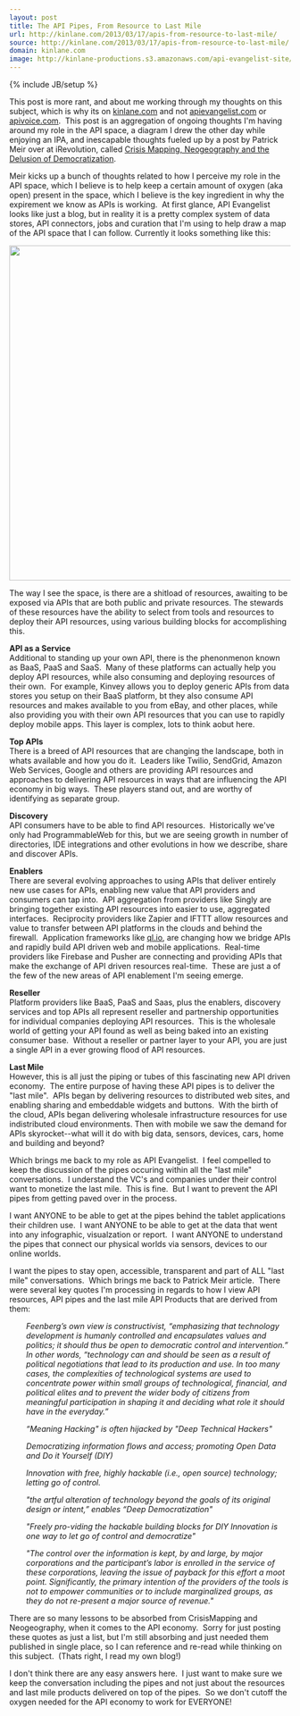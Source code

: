 ```yaml
---
layout: post
title: The API Pipes, From Resource to Last Mile
url: http://kinlane.com/2013/03/17/apis-from-resource-to-last-mile/
source: http://kinlane.com/2013/03/17/apis-from-resource-to-last-mile/
domain: kinlane.com
image: http://kinlane-productions.s3.amazonaws.com/api-evangelist-site/blog/apis-resource-to-last-mile.png
---
```

{% include JB/setup %}<p><p>This post is more rant, and about me working through my thoughts on this subject, which is why its on <a href="/admin/blog/kinlane.com">kinlane.com</a> and not <a href="http://apievangelist.com">apievangelist.com</a> or <a href="http://apivoice.com">apivoice.com</a>. &nbsp;This post is an aggregation of ongoing thoughts I'm having around my role in the API space, a diagram I drew the other day while enjoying an IPA, and inescapable thoughts fueled up by a post by&nbsp;Patrick Meir over at iRevolution, called <a href="http://irevolution.net/2013/03/17/neogeography-and-democratization/">Crisis Mapping, Neogeography and the Delusion of Democratization</a>. &nbsp;</p>
<p>Meir kicks up a bunch of thoughts related to how I perceive my role in the API space, which I believe is to help keep a certain amount of oxygen (aka open) present in the space, which I believe is the key ingredient in why the expirement we know as APIs is working. &nbsp;At first glance, API Evangelist looks like just a blog, but in reality it is a pretty complex system of data stores, API connectors, jobs and curation that I'm using to help draw a map of the API space that I can follow. Currently it looks something like this:</p>
<p><a href="https://s3.amazonaws.com/kinlane-productions/api-evangelist/apis-resource-to-last-mile.png" target="_blank"><img style="display: block; margin-left: auto; margin-right: auto;" src="https://s3.amazonaws.com/kinlane-productions/api-evangelist/apis-resource-to-last-mile.png" alt="" width="600" /></a></p>
<p>The way I see the space, is there are a shitload of resources, awaiting to be exposed via APIs that are both public and private resources. The stewards of these resources have the ability to select from tools and resources to deploy their API resources, using various building blocks for accomplishing this.</p>
<p><strong>API as a Service</strong><br />Additional to standing up your own API, there is the phenonmenon known as BaaS, PaaS and SaaS. &nbsp;Many of these platforms can actually help you deploy API resources, while also consuming and deploying resources of their own. &nbsp;For example, Kinvey allows you to deploy generic APIs from data stores you setup on their BaaS platform, bt they also consume API resources and makes available to you from eBay, and other places, while also providing you with their own API resources that you can use to rapidly deploy mobile apps. This layer is complex, lots to think aobut here.</p>
<p><strong>Top APIs</strong><br />There is a breed of API resources that are changing the landscape, both in whats available and how you do it. &nbsp;Leaders like Twilio, SendGrid, Amazon Web Services, Google and others are providing API resources and approaches to delivering API resources in ways that are influencing the API economy in big ways. &nbsp;These players stand out, and are worthy of identifying as separate group.</p>
<p><strong>Discovery</strong><br />API consumers have to be able to find API resources. &nbsp;Historically we've only had ProgrammableWeb for this, but we are seeing growth in number of directories, IDE integrations and other evolutions in how we describe, share and discover APIs. &nbsp;</p>
<p><strong>Enablers</strong><br />There are several evolving approaches to using APIs that deliver entirely new use cases for APIs, enabling new value that API providers and consumers can tap into. &nbsp;API aggregation from providers like Singly are bringing together existing API resources into easier to use, aggregated interfaces. &nbsp;Reciprocity providers like Zapier and IFTTT allow resources and value to transfer between API platforms in the clouds and behind the firewall. &nbsp;Application frameworks like <a href="http://ql.io/">ql.io</a>, are changing how we bridge APIs and rapidly build API driven web and mobile applications. &nbsp;Real-time providers like Firebase and Pusher are connecting and providing APIs that make the exchange of API driven resources real-time. &nbsp;These are just a of the few of the new areas of API enablement I'm seeing emerge.</p>
<p><strong>Reseller</strong><br />Platform providers like BaaS, PaaS and Saas, plus the enablers, discovery services and top APIs all represent reseller and partnership opportunities for individual companies deploying API resources. &nbsp;This is the wholesale world of getting your API found as well as being baked into an existing consumer base. &nbsp;Without a reseller or partner layer to your API, you are just a single API in a ever growing flood of API resources.</p>
<p><strong>Last Mile</strong><br />However, this is all just the piping or tubes of this fascinating new API driven economy. &nbsp;The entire purpose of having these API pipes is to deliver the "last mile". &nbsp;APIs began by delivering resources to distributed web sites, and enabling sharing and embeddable widgets and buttons. &nbsp;With the birth of the cloud, APIs began delivering wholesale infrastructure resources for use indistributed cloud environments. Then with mobile we saw the demand for APIs skyrocket--what will it do with big data, sensors, devices, cars, home and building and beyond?&nbsp;</p>
<p>Which brings me back to my role as API Evangelist. &nbsp;I feel compelled to keep the discussion of the pipes occuring within all the "last mile" conversations. &nbsp;I understand the VC's and companies under their control want to monetize the last mile. &nbsp;This is fine. &nbsp;But I want to prevent the API pipes from getting paved over in the process. &nbsp;</p>
<p>I want ANYONE to be able to get at the pipes behind the tablet applications their children use. &nbsp;I want ANYONE to be able to get at the data that went into any infographic, visualzation or report. &nbsp;I want ANYONE to understand the pipes that connect our physical worlds via sensors, devices to our online worlds. &nbsp;</p>
<p>I want the pipes to stay open, accessible, transparent and part of ALL "last mile" conversations. &nbsp;Which brings me back to&nbsp;Patrick Meir article. &nbsp;There were several key quotes I'm processing in regards to how I view API resources, API pipes and the last mile API Products that are derived from them:</p>
<p style="padding-left: 30px;"><em>Feenberg&rsquo;s own view is constructivist, &ldquo;emphasizing that technology development is humanly controlled and encapsulates values and politics; it should thus be open to democratic control and intervention.&rdquo; In other words, &ldquo;technology can and should be seen as a result of political negotiations that lead to its production and use. In too many cases, the complexities of technological systems are used to concentrate power within small groups of technological, financial, and political elites and to prevent the wider body of citizens from meaningful participation in shaping it and deciding what role it should have in the everyday.&rdquo;</em></p>
<p style="padding-left: 30px;"><em>&ldquo;Meaning Hacking" is often hijacked by "Deep Technical Hackers"</em></p>
<p style="padding-left: 30px;"><em>Democratizing information flows and access; promoting Open Data and Do it Yourself (DIY) </em></p>
<p style="padding-left: 30px;"><em>Innovation with free, highly hackable (i.e., open source) technology; letting go of control.</em></p>
<p style="padding-left: 30px;"><em>"the artful alteration of technology beyond the goals of its original design or intent,&rdquo; enables &ldquo;Deep Democratization"</em></p>
<p style="padding-left: 30px;"><em>"Freely pro-viding the hackable building blocks for DIY Innovation is one way to let go of control and democratize"</em></p>
<p style="padding-left: 30px;"><em>"The control over the information is kept, by and large, by major corporations and the participant&rsquo;s labor is enrolled in the service of these corporations, leaving the issue of payback for this effort a moot point. Significantly, the primary intention of the providers of the tools is not to empower communities or to include marginalized groups, as they do not re-present a major source of revenue."</em></p>
<p>There are so many lessons to be absorbed from CrisisMapping and Neogeography, when it comes to the API economy. &nbsp;Sorry for just posting these quotes as just a list, but I'm still absorbing and just needed them published in single place, so I can reference and re-read while thinking on this subject. &nbsp;(Thats right, I read my own blog!)</p>
<p>I don't think there are any easy answers here. &nbsp;I just want to make sure we keep the conversation including the pipes and not just about the resources and last mile products delivered on top of the pipes. &nbsp;So we don't cutoff the oxygen needed for the API economy to work for EVERYONE!</p></p>
